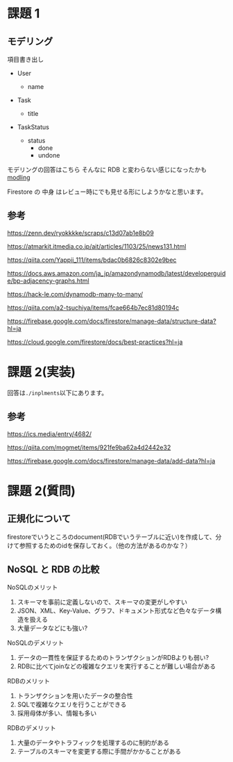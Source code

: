 # 課題 1

## モデリング

項目書き出し

- User

  - name

- Task

  - title

- TaskStatus
  - status
    - done
    - undone

モデリングの回答はこちら
そんなに RDB と変わらない感じになったかも
[modling](./modeling.png)

Firestore の 中身 はレビュー時にでも見せる形にしようかなと思います。

## 参考

https://zenn.dev/ryokkkke/scraps/c13d07ab1e8b09

https://atmarkit.itmedia.co.jp/ait/articles/1103/25/news131.html

https://qiita.com/Yappii_111/items/bdac0b6826c8302e9bec

https://docs.aws.amazon.com/ja_jp/amazondynamodb/latest/developerguide/bp-adjacency-graphs.html

https://hack-le.com/dynamodb-many-to-many/

https://qiita.com/a2-tsuchiya/items/fcae664b7ec81d80194c

https://firebase.google.com/docs/firestore/manage-data/structure-data?hl=ja

https://cloud.google.com/firestore/docs/best-practices?hl=ja

# 課題 2(実装)

回答は`./inplments`以下にあります。

## 参考

https://ics.media/entry/4682/

https://qiita.com/mogmet/items/921fe9ba62a4d2442e32

https://firebase.google.com/docs/firestore/manage-data/add-data?hl=ja

# 課題 2(質問)

## 正規化について

firestoreでいうところのdocument(RDBでいうテーブルに近い)を作成して、分けて参照するためのidを保存しておく。（他の方法があるのかな？）

## NoSQL と RDB の比較

NoSQLのメリット
1. スキーマを事前に定義しないので、スキーマの変更がしやすい
2. JSON、XML、Key-Value、グラフ、ドキュメント形式など色々なデータ構造を扱える
3. 大量データなどにも強い?

NoSQLのデメリット
1. データの一貫性を保証するためのトランザクションがRDBよりも弱い?
2. RDBに比べてjoinなどの複雑なクエリを実行することが難しい場合がある

RDBのメリット
1. トランザクションを用いたデータの整合性
2. SQLで複雑なクエリを行うことができる
3. 採用母体が多い、情報も多い

RDBのデメリット
1. 大量のデータやトラフィックを処理するのに制約がある
2. テーブルのスキーマを変更する際に手間がかかることがある